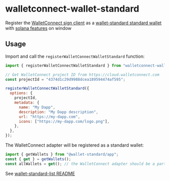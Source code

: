 # walletconnect-wallet-standard

Register the [WalletConnect sign client](https://github.com/WalletConnect/walletconnect-monorepo/tree/v2.0/packages/sign-client) as a [wallet-standard standard wallet](https://github.com/wallet-standard/wallet-standard) with [solana features](https://github.com/solana-labs/wallet-standard/tree/master/packages/core/features) on window

## Usage

Import and call the `registerWalletConnectWalletStandard` function:

```js
import { registerWalletConnectWalletStandard } from "walletconnect-wallet-standard";

// Get WalletConnect project ID from https://cloud.walletconnect.com
const projectId = "4374d1c29d9988dcea189594474af595";

registerWalletConnectWalletStandard({
  options: {
    projectId,
    metadata: {
      name: "My Dapp",
      description: "My Dapp description",
      url: "https://my-dapp.com",
      icons: ["https://my-dapp.com/logo.png"],
    },
  },
});
```

The WalletConnect adapter will be registered as a standard wallet:

```js
import { getWallets } from "@wallet-standard/app";
const { get } = getWallets();
const allWallets = get(); // the WalletConnect adapter should be a part of `allWallets`
```

See [wallet-standard-list README](https://github.com/igneous-labs/wallet-standard-list/blob/master/wallet-standard-list/README.md#usage)
